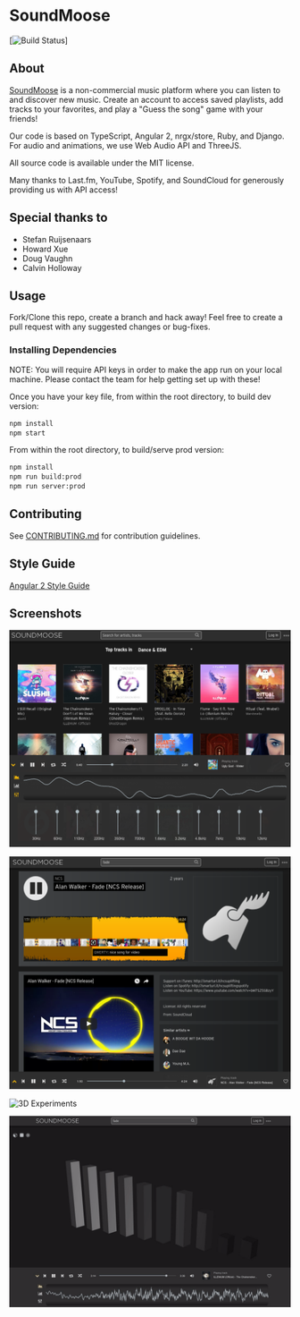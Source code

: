 # SoundMoose

[![Build Status](https://travis-ci.org/SoundMoose/SoundMoose.svg?branch=master)]

## About

[SoundMoose](http://www.soundmoose.com) is a non-commercial music platform where you can listen to and discover new music. Create an account to access saved playlists, add tracks to your favorites, and play a "Guess the song" game with your friends!

Our code is based on TypeScript, Angular 2, nrgx/store, Ruby, and Django. For audio and animations, we use Web Audio API and ThreeJS.

All source code is available under the MIT license.

Many thanks to Last.fm, YouTube, Spotify, and SoundCloud for generously providing us with API access!

## Special thanks to

  - Stefan Ruijsenaars
  - Howard Xue
  - Doug Vaughn
  - Calvin Holloway

## Usage

Fork/Clone this repo, create a branch and hack away! Feel free to create a pull request with any suggested changes or bug-fixes.

### Installing Dependencies

NOTE: You will require API keys in order to make the app run on your local machine. Please contact the team for help getting set up with these!

Once you have your key file, from within the root directory, to build dev version:

```sh
npm install
npm start
```

From within the root directory, to build/serve prod version:

```sh
npm install
npm run build:prod
npm run server:prod
```

## Contributing

See [CONTRIBUTING.md](CONTRIBUTING.md) for contribution guidelines.

## Style Guide

[Angular 2 Style Guide](https://angular.io/docs/ts/latest/guide/style-guide.html#!#naming)

## Screenshots

![Main Page](Screenshots/screenshot1.png)


![Track Details](Screenshots/screenshot2.png)


![3D Experiments](Screenshots/recording-spheres.gif)


![3D Experiments](Screenshots/recording-frequencyBars.gif)
